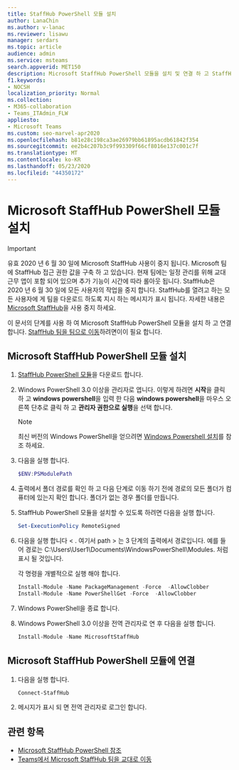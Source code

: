 ```yaml
---
title: StaffHub PowerShell 모듈 설치
author: LanaChin
ms.author: v-lanac
ms.reviewer: lisawu
manager: serdars
ms.topic: article
audience: admin
ms.service: msteams
search.appverid: MET150
description: Microsoft StaffHub PowerShell 모듈을 설치 및 연결 하 고 StaffHub 팀을 Microsoft 팀으로 이동 하는 방법에 대해 알아봅니다.
f1.keywords:
- NOCSH
localization_priority: Normal
ms.collection:
- M365-collaboration
- Teams_ITAdmin_FLW
appliesto:
- Microsoft Teams
ms.custom: seo-marvel-apr2020
ms.openlocfilehash: b81e28c198ca3ae26979bb61895acdb61842f354
ms.sourcegitcommit: ee2b4c207b3c9f993309f66cf8016e137c001c7f
ms.translationtype: MT
ms.contentlocale: ko-KR
ms.lasthandoff: 05/23/2020
ms.locfileid: "44350172"
---
```

# <a name="install-the-microsoft-staffhub-powershell-module"></a>Microsoft StaffHub PowerShell 모듈 설치

> [!IMPORTANT]
> 유효 2020 년 6 월 30 일에 Microsoft StaffHub 사용이 중지 됩니다. Microsoft 팀에 StaffHub 접근 권한 값을 구축 하 고 있습니다. 현재 팀에는 일정 관리를 위해 교대 근무 앱이 포함 되어 있으며 추가 기능이 시간에 따라 롤아웃 됩니다. StaffHub은 2020 년 6 월 30 일에 모든 사용자의 작업을 중지 합니다. StaffHub를 열려고 하는 모든 사용자에 게 팀을 다운로드 하도록 지시 하는 메시지가 표시 됩니다. 자세한 내용은 [Microsoft StaffHub](microsoft-staffhub-to-be-retired.md)을 사용 중지 하세요.  

이 문서의 단계를 사용 하 여 Microsoft StaffHub PowerShell 모듈을 설치 하 고 연결 합니다. [StaffHub 팀을 팀으로 이동](move-staffhub-teams-to-shifts-in-teams.md)하려면이이 필요 합니다.

## <a name="install-the-microsoft-staffhub-powershell-module"></a>Microsoft StaffHub PowerShell 모듈 설치

1. [StaffHub PowerShell 모듈](https://www.powershellgallery.com/packages/MicrosoftStaffHub)을 다운로드 합니다.
2. Windows PowerShell 3.0 이상을 관리자로 엽니다. 이렇게 하려면 **시작**을 클릭 하 고 **windows powershell**을 입력 한 다음 **windows powershell**을 마우스 오른쪽 단추로 클릭 하 고 **관리자 권한으로 실행**을 선택 합니다.
    > [!NOTE]
    > 최신 버전의 Windows PowerShell을 얻으려면 [Windows Powershell 설치](https://docs.microsoft.com/powershell/scripting/install/installing-windows-powershell)를 참조 하세요.
3. 다음을 실행 합니다.

    ```PowerShell
    $ENV:PSModulePath
    ```
4. 출력에서 폴더 경로를 확인 하 고 다음 단계로 이동 하기 전에 경로의 모든 폴더가 컴퓨터에 있는지 확인 합니다. 폴더가 없는 경우 폴더를 만듭니다.
5. StaffHub PowerShell 모듈을 설치할 수 있도록 하려면 다음을 실행 합니다.

    ```PowerShell
    Set-ExecutionPolicy RemoteSigned
    ```
6. 다음을 실행 합니다 &lt; . 여기서 path &gt; 는 3 단계의 출력에서 경로입니다. 예를 들어 경로는 C:\Users\User1\Documents\WindowsPowerShell\Modules. 처럼 표시 될 것입니다.

    각 명령을 개별적으로 실행 해야 합니다.

    ```PowerShell
    Install-Module -Name PackageManagement -Force  -AllowClobber
    Install-Module -Name PowerShellGet -Force  -AllowClobber
    ```
7. Windows PowerShell을 종료 합니다.
8. Windows PowerShell 3.0 이상을 전역 관리자로 연 후 다음을 실행 합니다.

    ```PowerShell
    Install-Module -Name MicrosoftStaffHub
    ```

## <a name="connect-to-the-microsoft-staffhub-powershell-module"></a>Microsoft StaffHub PowerShell 모듈에 연결

1. 다음을 실행 합니다.

    ```PowerShell
    Connect-StaffHub
    ```

2. 메시지가 표시 되 면 전역 관리자로 로그인 합니다.

## <a name="related-topics"></a>관련 항목

- [Microsoft StaffHub PowerShell 참조](https://docs.microsoft.com/powershell/module/staffhub/?view=staffhub-ps)
- [Teams에서 Microsoft StaffHub 팀을 교대로 이동](move-staffhub-teams-to-shifts-in-teams.md)
